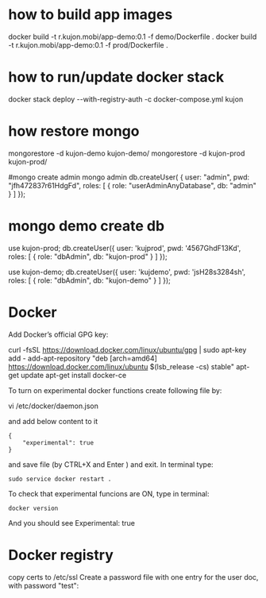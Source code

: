 # how to build app images

docker build -t r.kujon.mobi/app-demo:0.1 -f demo/Dockerfile .
docker build -t r.kujon.mobi/app-demo:0.1 -f prod/Dockerfile .

# how to run/update docker stack
docker stack deploy --with-registry-auth -c docker-compose.yml kujon

# how restore mongo
mongorestore -d kujon-demo kujon-demo/
mongorestore -d kujon-prod kujon-prod/

#mongo create admin
mongo admin
db.createUser( {
     user: "admin",
     pwd: "jfh472837r61HdgFd",
     roles: [ { role: "userAdminAnyDatabase", db: "admin" } ]
   });

# mongo demo create db
  use kujon-prod;
  db.createUser({ user: 'kujprod', pwd: '4567GhdF13Kd', roles: [ { role: "dbAdmin", db: "kujon-prod" } ] });

  use kujon-demo;
  db.createUser({ user: 'kujdemo', pwd: 'jsH28s3284sh', roles: [ { role: "dbAdmin", db: "kujon-demo" } ] });


# Docker

Add Docker’s official GPG key:

  curl -fsSL https://download.docker.com/linux/ubuntu/gpg | sudo apt-key add -
  add-apt-repository "deb [arch=amd64] https://download.docker.com/linux/ubuntu $(lsb_release -cs) stable"
  apt-get update
  apt-get install docker-ce

To turn on experimental docker functions create following file by:

  vi /etc/docker/daemon.json

and add below content to it

    {
        "experimental": true
    }
and save file (by CTRL+X and Enter ) and exit. In terminal type:

    sudo service docker restart .  

To check that experimental funcions are ON, type in terminal:

    docker version

And you should see  Experimental: true

# Docker registry

copy certs to /etc/ssl
Create a password file with one entry for the user doc, with password "test":